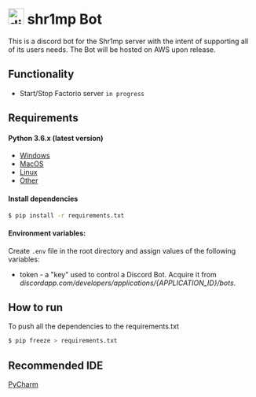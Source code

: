 # <img src="https://cdn.iconscout.com/icon/free/png-512/discord-3-569463.png" alt="discord icon" width="32"/> shr1mp Bot
This is a discord bot for the Shr1mp server with the intent of supporting all of its users needs. The Bot will be hosted on AWS upon release.

## Functionality
- Start/Stop Factorio server `in progress`

## Requirements
#### Python 3.6.x (latest version)
- [Windows](https://www.python.org/downloads/windows/)
- [MacOS](https://www.python.org/downloads/mac-osx/)
- [Linux](https://www.python.org/downloads/source/)
- [Other](https://www.python.org/download/other/)

#### Install dependencies
```bash
$ pip install -r requirements.txt
```

#### Environment variables:
Create `.env` file in the root directory and assign values of the following variables:
- token - a "key" used to control a Discord Bot. Acquire it from *discordapp.com/developers/applications/{APPLICATION_ID}/bots*.

## How to run
<!-- todo: Write tutorial how to run it but also how to deploy changes -->
To push all the dependencies to the requirements.txt
```bash
$ pip freeze > requirements.txt
```

## Recommended IDE
[PyCharm](https://www.jetbrains.com/pycharm/)
